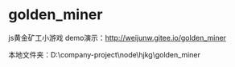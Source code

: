 # golden_miner
js黄金矿工小游戏
demo演示：http://weijunw.gitee.io/golden_miner

本地文件夹：D:\company-project\node\hjkg\golden_miner